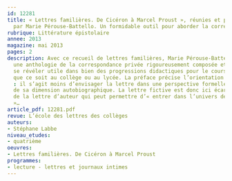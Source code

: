 ```yaml
---
id: 12281
title: « Lettres familières. De Cicéron à Marcel Proust », réunies et présentées
  par Marie Pérouse-Battello. Un formidable outil pour aborder la correspondance
rubrique: Littérature épistolaire
annee: 2013
magazine: mai 2013
pages: 2
description: Avec ce recueil de lettres familières, Marie Pérouse-Battello propose
  une anthologie de la correspondance privée rigoureusement composée et qui pourra
  se révéler utile dans bien des progressions didactiques pour le cours de français,
  que ce soit au collège ou au lycée. La préface précise l’orientation du recueil
  : il s’agit moins d’envisager la lettre dans une perspective formelle que sous l’angle
  de sa dimension autobiographique. La lettre fictive est donc ici écartée au profit
  de la lettre d’auteur qui peut permettre d’« entrer dans l’univers de l’écrivain
  »…
article_pdf: 12281.pdf
revue: L’école des lettres des collèges
auteurs:
- Stéphane Labbe
niveau_etudes:
- quatrième
oeuvres:
- Lettres familières. De Cicéron à Marcel Proust
programmes:
- lecture - lettres et journaux intimes
---
```


